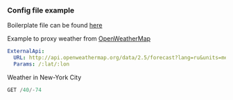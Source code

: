 ### Config file example ###

Boilerplate file can be found [here](../config/config.yml.dist)



Example to proxy weather from [OpenWeatherMap](http://openweathermap.org)
```yaml
ExternalApi:
  URL: http://api.openweathermap.org/data/2.5/forecast?lang=ru&units=metric&APPID=<your app id here>
  Params: /:lat/:lon
```


Weather in New-York City
```js
GET /40/-74
```

